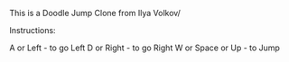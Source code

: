 This is a Doodle Jump Clone from Ilya Volkov/

Instructions:

A or Left - to go Left
D or Right - to go Right
W or Space or Up - to Jump
